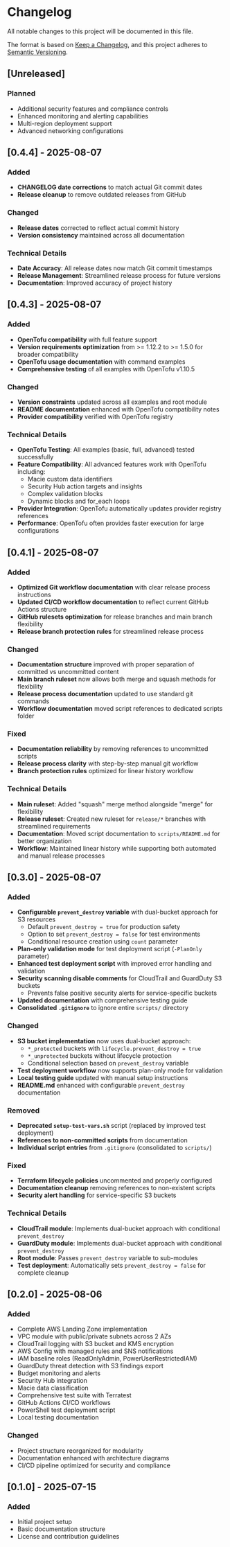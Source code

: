# Changelog

All notable changes to this project will be documented in this file.

The format is based on [Keep a Changelog](https://keepachangelog.com/en/1.0.0/),
and this project adheres to [Semantic Versioning](https://semver.org/spec/v2.0.0.html).

## [Unreleased]

### Planned
- Additional security features and compliance controls
- Enhanced monitoring and alerting capabilities
- Multi-region deployment support
- Advanced networking configurations

## [0.4.4] - 2025-08-07

### Added
- **CHANGELOG date corrections** to match actual Git commit dates
- **Release cleanup** to remove outdated releases from GitHub

### Changed
- **Release dates** corrected to reflect actual commit history
- **Version consistency** maintained across all documentation

### Technical Details
- **Date Accuracy**: All release dates now match Git commit timestamps
- **Release Management**: Streamlined release process for future versions
- **Documentation**: Improved accuracy of project history

## [0.4.3] - 2025-08-07

### Added
- **OpenTofu compatibility** with full feature support
- **Version requirements optimization** from >= 1.12.2 to >= 1.5.0 for broader compatibility
- **OpenTofu usage documentation** with command examples
- **Comprehensive testing** of all examples with OpenTofu v1.10.5

### Changed
- **Version constraints** updated across all examples and root module
- **README documentation** enhanced with OpenTofu compatibility notes
- **Provider compatibility** verified with OpenTofu registry

### Technical Details
- **OpenTofu Testing**: All examples (basic, full, advanced) tested successfully
- **Feature Compatibility**: All advanced features work with OpenTofu including:
  - Macie custom data identifiers
  - Security Hub action targets and insights
  - Complex validation blocks
  - Dynamic blocks and for_each loops
- **Provider Integration**: OpenTofu automatically updates provider registry references
- **Performance**: OpenTofu often provides faster execution for large configurations

## [0.4.1] - 2025-08-07

### Added
- **Optimized Git workflow documentation** with clear release process instructions
- **Updated CI/CD workflow documentation** to reflect current GitHub Actions structure
- **GitHub rulesets optimization** for release branches and main branch flexibility
- **Release branch protection rules** for streamlined release process

### Changed
- **Documentation structure** improved with proper separation of committed vs uncommitted content
- **Main branch ruleset** now allows both merge and squash methods for flexibility
- **Release process documentation** updated to use standard git commands
- **Workflow documentation** moved script references to dedicated scripts folder

### Fixed
- **Documentation reliability** by removing references to uncommitted scripts
- **Release process clarity** with step-by-step manual git workflow
- **Branch protection rules** optimized for linear history workflow

### Technical Details
- **Main ruleset**: Added "squash" merge method alongside "merge" for flexibility
- **Release ruleset**: Created new ruleset for `release/*` branches with streamlined requirements
- **Documentation**: Moved script documentation to `scripts/README.md` for better organization
- **Workflow**: Maintained linear history while supporting both automated and manual release processes

## [0.3.0] - 2025-08-07

### Added
- **Configurable `prevent_destroy` variable** with dual-bucket approach for S3 resources
  - Default `prevent_destroy = true` for production safety
  - Option to set `prevent_destroy = false` for test environments
  - Conditional resource creation using `count` parameter
- **Plan-only validation mode** for test deployment script (`-PlanOnly` parameter)
- **Enhanced test deployment script** with improved error handling and validation
- **Security scanning disable comments** for CloudTrail and GuardDuty S3 buckets
  - Prevents false positive security alerts for service-specific buckets
- **Updated documentation** with comprehensive testing guide
- **Consolidated `.gitignore`** to ignore entire `scripts/` directory

### Changed
- **S3 bucket implementation** now uses dual-bucket approach:
  - `*_protected` buckets with `lifecycle.prevent_destroy = true`
  - `*_unprotected` buckets without lifecycle protection
  - Conditional selection based on `prevent_destroy` variable
- **Test deployment workflow** now supports plan-only mode for validation
- **Local testing guide** updated with manual setup instructions
- **README.md** enhanced with configurable `prevent_destroy` documentation

### Removed
- **Deprecated `setup-test-vars.sh`** script (replaced by improved test deployment)
- **References to non-committed scripts** from documentation
- **Individual script entries** from `.gitignore` (consolidated to `scripts/`)

### Fixed
- **Terraform lifecycle policies** uncommented and properly configured
- **Documentation cleanup** removing references to non-existent scripts
- **Security alert handling** for service-specific S3 buckets

### Technical Details
- **CloudTrail module**: Implements dual-bucket approach with conditional `prevent_destroy`
- **GuardDuty module**: Implements dual-bucket approach with conditional `prevent_destroy`
- **Root module**: Passes `prevent_destroy` variable to sub-modules
- **Test deployment**: Automatically sets `prevent_destroy = false` for complete cleanup

## [0.2.0] - 2025-08-06

### Added
- Complete AWS Landing Zone implementation
- VPC module with public/private subnets across 2 AZs
- CloudTrail logging with S3 bucket and KMS encryption
- AWS Config with managed rules and SNS notifications
- IAM baseline roles (ReadOnlyAdmin, PowerUserRestrictedIAM)
- GuardDuty threat detection with S3 findings export
- Budget monitoring and alerts
- Security Hub integration
- Macie data classification
- Comprehensive test suite with Terratest
- GitHub Actions CI/CD workflows
- PowerShell test deployment script
- Local testing documentation

### Changed
- Project structure reorganized for modularity
- Documentation enhanced with architecture diagrams
- CI/CD pipeline optimized for security and compliance

## [0.1.0] - 2025-07-15

### Added
- Initial project setup
- Basic documentation structure
- License and contribution guidelines 